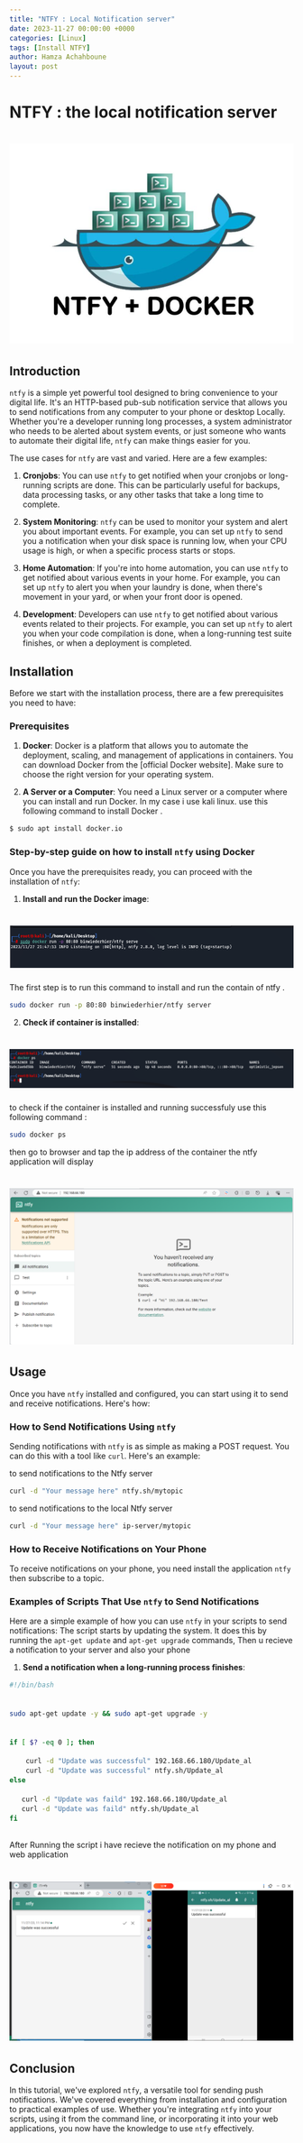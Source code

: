 ```yaml
---
title: "NTFY : Local Notification server"
date: 2023-11-27 00:00:00 +0000
categories: [Linux]
tags: [Install NTFY]    
author: Hamza Achahboune
layout: post
---
```


# NTFY : the local notification server 
# ![img-description](/assets/img/Blog/ntfy1.png)
## Introduction


`ntfy` is a simple yet powerful tool designed to bring convenience to your digital life. It's an HTTP-based pub-sub notification service that allows you to send notifications from any computer to your phone or desktop Locally. Whether you're a developer running long processes, a system administrator who needs to be alerted about system events, or just someone who wants to automate their digital life, `ntfy` can make things easier for you.

The use cases for `ntfy` are vast and varied. Here are a few examples:

1. **Cronjobs**: You can use `ntfy` to get notified when your cronjobs or long-running scripts are done. This can be particularly useful for backups, data processing tasks, or any other tasks that take a long time to complete.

2. **System Monitoring**: `ntfy` can be used to monitor your system and alert you about important events. For example, you can set up `ntfy` to send you a notification when your disk space is running low, when your CPU usage is high, or when a specific process starts or stops.

3. **Home Automation**: If you're into home automation, you can use `ntfy` to get notified about various events in your home. For example, you can set up `ntfy` to alert you when your laundry is done, when there's movement in your yard, or when your front door is opened.

4. **Development**: Developers can use `ntfy` to get notified about various events related to their projects. For example, you can set up `ntfy` to alert you when your code compilation is done, when a long-running test suite finishes, or when a deployment is completed.

## Installation

Before we start with the installation process, there are a few prerequisites you need to have:

### Prerequisites
1. **Docker**: Docker is a platform that allows you to automate the deployment, scaling, and management of applications in containers. You can download Docker from the [official Docker website]. Make sure to choose the right version for your operating system.

2. **A Server or a Computer**: You need a Linux server or a computer where you can install and run Docker. In my case i use kali linux.
use this following command to install Docker .
```bash
$ sudo apt install docker.io
```


### Step-by-step guide on how to install `ntfy` using Docker

Once you have the prerequisites ready, you can proceed with the installation of `ntfy`:

1. **Install and run the Docker image**:
# ![img-description](/assets/img/Blog/4.png)
 The first step is to run this command to install and run the contain of ntfy .
```bash
sudo docker run -p 80:80 binwiederhier/ntfy server
```

2. **Check if container is installed**:
# ![img-description](/assets/img/Blog/5.png)
to check if the container is installed and running successfuly use this following command :
```bash 
sudo docker ps
```  

then go to browser and tap the ip address of the container the ntfy application will display
# ![img-description](/assets/img/Blog/6.png)


## Usage

Once you have `ntfy` installed and configured, you can start using it to send and receive notifications. Here's how:

### How to Send Notifications Using `ntfy`

Sending notifications with `ntfy` is as simple as making a POST request. You can do this with a tool like `curl`. Here's an example:

to send notifications to the Ntfy server 
```bash
curl -d "Your message here" ntfy.sh/mytopic
```
to send notifications to the local Ntfy server 
```bash
curl -d "Your message here" ip-server/mytopic
```


### How to Receive Notifications on Your Phone

To receive notifications on your phone, you need install the application `ntfy` then subscribe to a topic.

### Examples of Scripts That Use `ntfy` to Send Notifications

Here are a simple example of how you can use `ntfy` in your scripts to send notifications:
The script starts by updating the system. It does this by running the `apt-get update`  and `apt-get upgrade` commands, Then u recieve a notification to your server and also your phone  

1. **Send a notification when a long-running process finishes**:

```bash
#!/bin/bash


sudo apt-get update -y && sudo apt-get upgrade -y


if [ $? -eq 0 ]; then

    curl -d "Update was successful" 192.168.66.180/Update_al   
    curl -d "Update was successful" ntfy.sh/Update_al
else

   curl -d "Update was faild" 192.168.66.180/Update_al      
   curl -d "Update was faild" ntfy.sh/Update_al 
fi
     
```

After Running the script i have recieve the notification on my phone and web application 
# ![img-description](/assets/img/Blog/7.png)



## Conclusion

In this tutorial, we've explored `ntfy`, a versatile tool for sending push notifications. We've covered everything from installation and configuration to practical examples of use. Whether you're integrating `ntfy` into your scripts, using it from the command line, or incorporating it into your web applications, you now have the knowledge to use `ntfy` effectively.





